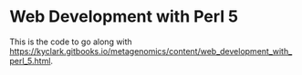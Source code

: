# Web Development with Perl 5

This is the code to go along with 
https://kyclark.gitbooks.io/metagenomics/content/web_development_with_perl_5.html.
